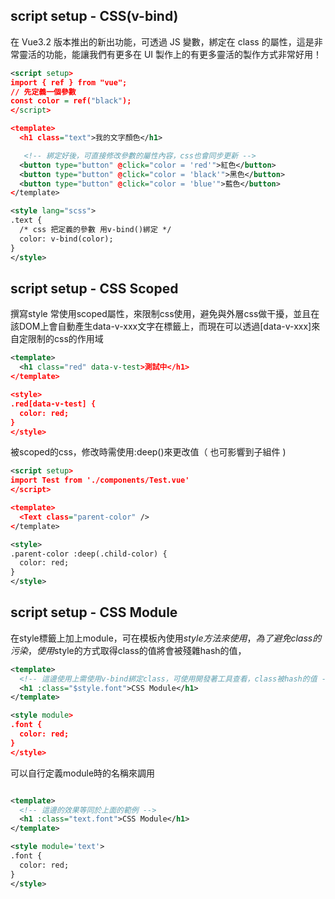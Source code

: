 ## script setup - CSS(v-bind)

在 Vue3.2 版本推出的新出功能，可透過 JS 變數，綁定在 class 的屬性，這是非常靈活的功能，能讓我們有更多在 UI 製作上的有更多靈活的製作方式非常好用！

<!--sec data-title="v-bind 範例 :" data-id="section1" data-show=true ces-->

```xml
<script setup>
import { ref } from "vue";
// 先定義一個參數
const color = ref("black");
</script>

<template>
  <h1 class="text">我的文字顏色</h1>

   <!-- 綁定好後，可直接修改參數的屬性內容，css也會同步更新 -->
  <button type="button" @click="color = 'red'">紅色</button>
  <button type="button" @click="color = 'black'">黑色</button>
  <button type="button" @click="color = 'blue'">藍色</button>
</template>

<style lang="scss">
.text {
  /* css 把定義的參數 用v-bind()綁定 */
  color: v-bind(color);
}
</style>
```

<!--endsec-->


## script setup - CSS Scoped
撰寫style 常使用scoped屬性，來限制css使用，避免與外層css做干擾，並且在該DOM上會自動產生data-v-xxx文字在標籤上，而現在可以透過[data-v-xxx]來自定限制的css的作用域

<!--sec data-title="Scoped 範例 :" data-id="section2" data-show=true ces-->

```xml
<template>
  <h1 class="red" data-v-test>測試中</h1>
</template>

<style>
.red[data-v-test] {
  color: red;
}
</style>
```


被scoped的css，修改時需使用:deep(<class>)來更改值（ 也可影響到子組件 )
```xml
<script setup>
import Test from './components/Test.vue'
</script>

<template>
  <Text class="parent-color" />
</template>

<style>
.parent-color :deep(.child-color) {
  color: red;
}
</style>
```

<!--endsec-->


## script setup - CSS Module
在style標籤上加上module，可在模板內使用$style方法來使用，為了避免class的污染，使用$style的方式取得class的值將會被殘雜hash的值，

<!--sec data-title="Module 範例 :" data-id="section3" data-show=true ces-->

```xml
<template>
  <!-- 這邊使用上需使用v-bind綁定class，可使用開發著工具查看，class被hash的值 -->
  <h1 :class="$style.font">CSS Module</h1>
</template>

<style module>
.font {
  color: red;
}
</style>
```

可以自行定義module時的名稱來調用

```xml

<template>
  <!-- 這邊的效果等同於上面的範例 -->
  <h1 :class="text.font">CSS Module</h1>
</template>

<style module='text'>
.font {
  color: red;
}
</style>

```

<!--endsec-->
